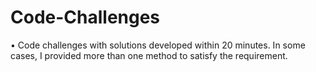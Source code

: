 # Code-Challenges
 •	Code challenges with solutions developed within 20 minutes. In some cases, I provided more than one method to satisfy the requirement.  
